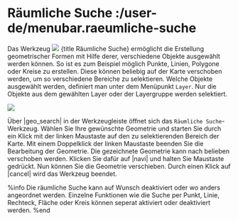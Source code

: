 # Räumliche Suche :/user-de/menubar.raeumliche-suche

Das Werkzeug ![](gbd-icon-raeumliche-suche-01.svg) {title Räumliche Suche} ermöglicht die Erstellung geometrischer Formen mit Hilfe derer, verschiedene Objekte ausgewählt werden können.
So ist es zum Beispiel möglich Punkte, Linien, Polygone oder Kreise zu erstellen. Diese können beliebig auf der Karte verschoben werden, um so verschiedene Bereiche zu selektieren.
Welche Objekte ausgewählt werden, definiert man unter dem Menüpunkt ``Layer``. Nur die Objekte aus dem gewählten Layer oder der Layergruppe werden selektiert.

![](search.png)

Über |geo_search| in der Werkzeugleiste öffnet sich das ``Räumliche Suche``-Werkzeug.
Wählen Sie Ihre gewünschte Geometrie und starten Sie durch ein Klick mit der linken Maustaste auf den zu selektierenden Bereich der Karte.
Mit einem Doppelklick der linken Maustaste beenden Sie die Bearbeitung der Geometrie. Die gezeichnete Geometrie kann nach belieben verschoben werden.
Klicken Sie dafür auf |navi| und halten Sie Maustaste gedrückt. Nun können Sie die Geometrie verschieben. Durch einen Klick auf |cancel| wird das Werkzeug beendet.

%info
  Die räumliche Suche kann auf Wunsch deaktiviert oder wo anders angeordnet werden. Einzelne Funktionen wie die Suche per Punkt, Linie, Rechteck, Fläche oder Kreis können seperat aktiviert oder deaktiviert werden.
%end